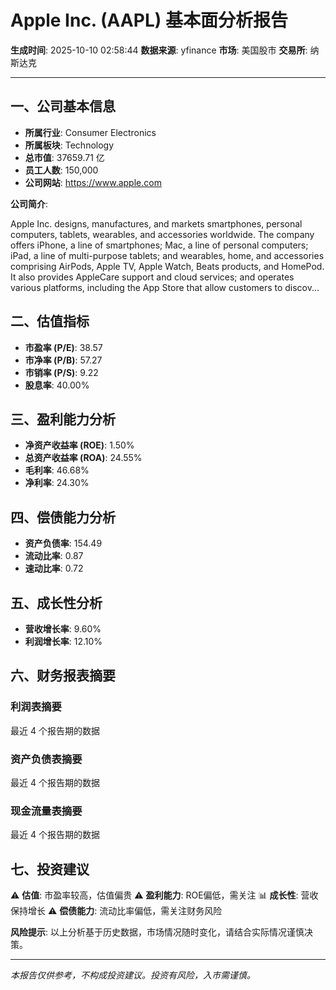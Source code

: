 # Apple Inc. (AAPL) 基本面分析报告

**生成时间**: 2025-10-10 02:58:44
**数据来源**: yfinance
**市场**: 美国股市
**交易所**: 纳斯达克

---

## 一、公司基本信息

- **所属行业**: Consumer Electronics
- **所属板块**: Technology
- **总市值**: 37659.71 亿
- **员工人数**: 150,000
- **公司网站**: https://www.apple.com

**公司简介**:

Apple Inc. designs, manufactures, and markets smartphones, personal computers, tablets, wearables, and accessories worldwide. The company offers iPhone, a line of smartphones; Mac, a line of personal computers; iPad, a line of multi-purpose tablets; and wearables, home, and accessories comprising AirPods, Apple TV, Apple Watch, Beats products, and HomePod. It also provides AppleCare support and cloud services; and operates various platforms, including the App Store that allow customers to discov...

## 二、估值指标

- **市盈率 (P/E)**: 38.57
- **市净率 (P/B)**: 57.27
- **市销率 (P/S)**: 9.22
- **股息率**: 40.00%

## 三、盈利能力分析

- **净资产收益率 (ROE)**: 1.50%
- **总资产收益率 (ROA)**: 24.55%
- **毛利率**: 46.68%
- **净利率**: 24.30%

## 四、偿债能力分析

- **资产负债率**: 154.49
- **流动比率**: 0.87
- **速动比率**: 0.72

## 五、成长性分析

- **营收增长率**: 9.60%
- **利润增长率**: 12.10%

## 六、财务报表摘要

### 利润表摘要

最近 4 个报告期的数据

### 资产负债表摘要

最近 4 个报告期的数据

### 现金流量表摘要

最近 4 个报告期的数据


## 七、投资建议

⚠️ **估值**: 市盈率较高，估值偏贵
⚠️ **盈利能力**: ROE偏低，需关注
📊 **成长性**: 营收保持增长
⚠️ **偿债能力**: 流动比率偏低，需关注财务风险

**风险提示**: 以上分析基于历史数据，市场情况随时变化，请结合实际情况谨慎决策。

---

*本报告仅供参考，不构成投资建议。投资有风险，入市需谨慎。*
